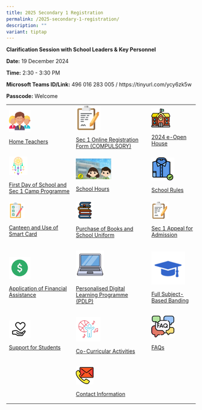 ```yaml
---
title: 2025 Secondary 1 Registration
permalink: /2025-secondary-1-registration/
description: ""
variant: tiptap
---
```

<p><strong>Clarification Session with School Leaders &amp; Key Personnel</strong>
</p>
<p><strong>Date:</strong> 19 December 2024</p>
<p><strong>Time:</strong> 2:30 - 3:30 PM</p>
<p><strong>Microsoft Teams ID/Link:</strong> 496 016 283 005 / <a rel="noopener noreferrer nofollow" target="_blank">https://tinyurl.com/ycy6zk5w</a>
</p>
<p><strong>Passcode:</strong> Welcome</p>
<p></p>
<table style="minWidth: 75px">
<colgroup>
<col>
<col>
<col>
</colgroup>
<tbody>
<tr>
<td rowspan="1" colspan="1">
<div class="isomer-image-wrapper">
<img style="width: 35%;" height="auto" width="100%" src="/images/Sec%201%20Registration/Key_Personnel.png">
</div>
<p><a href="/files/Sec 1 Registration/Home_Teachers.pdf" rel="noopener noreferrer nofollow" target="_blank">Home Teachers</a>
</p>
</td>
<td rowspan="1" colspan="1">
<div class="isomer-image-wrapper">
<img style="width: 35%;" height="auto" width="100%" src="/images/Sec%201%20Registration/Online_Registration.png">
</div>
<p><a href="https://form.gov.sg/6743c463134eac173226e9e6" rel="noopener noreferrer nofollow" target="_blank">Sec 1 Online Registration Form (COMPULSORY)</a>
</p>
</td>
<td rowspan="1" colspan="1">
<div class="isomer-image-wrapper">
<img style="width: 45%;" height="auto" width="100%" src="/images/Sec%201%20Registration/2023_e_Open_House.png">
</div>
<p><a href="/openhouse2024" rel="noopener noreferrer nofollow" target="_blank">2024 e-Open House</a>
</p>
</td>
</tr>
<tr>
<td rowspan="1" colspan="1">
<div class="isomer-image-wrapper">
<img style="width: 30%;" height="auto" width="100%" alt="" src="/images/Sec 1 Registration/Sec_1_Camp_Oneiric.png">
</div>
<p><a href="/files/Sec 1 Registration/First_Day_of_School_and_Camp_Oneiric_Programme__updated_.pdf" rel="noopener noreferrer nofollow" target="_blank">First Day of School and Sec 1 Camp Programme</a>
</p>
</td>
<td rowspan="1" colspan="1">
<div class="isomer-image-wrapper">
<img style="width: 50%;" height="auto" width="100%" alt="" src="/images/Sec 1 Registration/Message_to_2023_Sec_1_Pasirian.jpg">
</div>
<p><a href="/files/Sec 1 Registration/School_Hours__updated_.pdf" rel="noopener nofollow" target="_blank">School Hours</a>
</p>
</td>
<td rowspan="1" colspan="1">
<div class="isomer-image-wrapper">
<img style="width: 55%;" height="auto" width="100%" alt="" src="/images/Sec 1 Registration/Attire.png">
</div>
<p><a href="/files/Sec 1 Registration/School_Rules.pdf" rel="noopener noreferrer nofollow" target="_blank">School Rules</a>
</p>
</td>
</tr>
<tr>
<td rowspan="1" colspan="1">
<div class="isomer-image-wrapper">
<img style="width: 25%;" height="auto" width="100%" alt="" src="/images/Sec 1 Registration/Useful_links.png">
</div>
<p><a href="/files/Sec 1 Registration/Sec_1_Reg_2024_Administrative_Matters__updated_.pdf" rel="noopener noreferrer nofollow" target="_blank">Canteen and Use of Smart Card</a>
</p>
</td>
<td rowspan="1" colspan="1">
<div class="isomer-image-wrapper">
<img style="width: 25%" height="auto" width="100%" alt="" src="/images/Sec 1 Registration/Book_icon.png">
</div>
<p><a href="https://www.pasirrissec.moe.edu.sg/useful-links/information-for-parents/booklist/" rel="noopener nofollow" target="_blank">Purchase of Books and School Uniform</a>
</p>
</td>
<td rowspan="1" colspan="1">
<div class="isomer-image-wrapper">
<img style="width: 40%;" height="auto" width="100%" src="/images/Sec%201%20Registration/Online_Registration.png">
</div>
<p><a href="/files/Sec 1 Registration/S1_School_Transfers.pdf" rel="noopener nofollow" target="_blank">Sec 1 Appeal for Admission</a>
</p>
</td>
</tr>
<tr>
<td rowspan="1" colspan="1">
<p></p>
<div class="isomer-image-wrapper">
<img style="width: 35%" height="auto" width="100%" alt="" src="/images/Sec 1 Registration/FAS.png">
</div>
<p><a href="https://www.pasirrissec.moe.edu.sg/useful-links/Information-for-Parents/Financial-Assistance/" rel="noopener nofollow" target="_blank">Application of Financial Assistance</a>
</p>
</td>
<td rowspan="1" colspan="1">
<p></p>
<div class="isomer-image-wrapper">
<img style="width: 40%" height="auto" width="100%" alt="" src="/images/Sec 1 Registration/PDLP.png">
</div>
<p><a href="/files/Sec 1 Registration/2025_PDLP_Parent_Engagement_Deck__Sec_1_Registration_.pdf" rel="noopener noreferrer nofollow" target="_blank">Personalised Digital Learning Programme (PDLP)</a>
</p>
</td>
<td rowspan="1" colspan="1">
<p></p>
<div class="isomer-image-wrapper">
<img style="width: 80%" height="auto" width="100%" alt="" src="/images/Sec 1 Registration/SBB.png">
</div>
<p><a href="/files/Sec 1 Registration/fSBB_Slides_for_Website.pdf" rel="noopener noreferrer nofollow" target="_blank">Full Subject-Based Banding</a>
</p>
</td>
</tr>
<tr>
<td rowspan="1" colspan="1">
<p></p>
<div class="isomer-image-wrapper">
<img style="width: 35%" height="auto" width="100%" alt="" src="/images/Sec 1 Registration/Stu_support_icon.png">
</div>
<p><a href="/files/Sec 1 Registration/Support_for_Students__updated_.pdf" rel="noopener noreferrer nofollow" target="_blank">Support for Students</a>
</p>
</td>
<td rowspan="1" colspan="1">
<p></p>
<div class="isomer-image-wrapper">
<img style="width: 35%" height="auto" width="100%" alt="" src="/images/Sec 1 Registration/CCA.png">
</div>
<p><a href="/files/Sec 1 Registration/Sec_1_Registration_2024_CCAs.pdf" rel="noopener noreferrer nofollow" target="_blank">Co-Curricular Activities</a>
</p>
</td>
<td rowspan="1" colspan="1">
<div class="isomer-image-wrapper">
<img style="width: 55%;" height="auto" width="100%" alt="" src="/images/Sec 1 Registration/FAQ.png">
</div>
<p><a href="/files/Sec 1 Registration/FAQs.pdf" rel="noopener nofollow" target="_blank">FAQs</a>
</p>
</td>
</tr>
<tr>
<td rowspan="1" colspan="1">
<p></p>
</td>
<td rowspan="1" colspan="1">
<p></p>
<div class="isomer-image-wrapper">
<img style="width: 25%;" height="auto" width="100%" alt="" src="/images/Sec 1 Registration/Contact_Information.png">
</div>
<p><a href="https://pasirrissec.moe.edu.sg/Contact-Us" rel="noopener nofollow" target="_blank">Contact Information</a>
</p>
</td>
<td rowspan="1" colspan="1">
<p></p>
</td>
</tr>
</tbody>
</table>
<p></p>